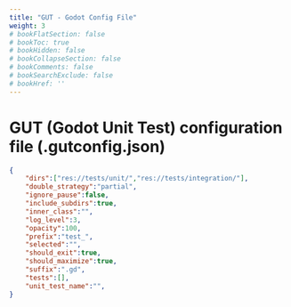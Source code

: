 ```yaml
---
title: "GUT - Godot Config File"
weight: 3
# bookFlatSection: false
# bookToc: true
# bookHidden: false
# bookCollapseSection: false
# bookComments: false
# bookSearchExclude: false
# bookHref: ''
---
```

# GUT (Godot Unit Test) configuration file (.gutconfig.json)

```json
{
	"dirs":["res://tests/unit/","res://tests/integration/"],
	"double_strategy":"partial",
	"ignore_pause":false,
	"include_subdirs":true,
	"inner_class":"",
	"log_level":3,
	"opacity":100,
	"prefix":"test_",
	"selected":"",
	"should_exit":true,
	"should_maximize":true,
	"suffix":".gd",
	"tests":[],
	"unit_test_name":"",
}
```
